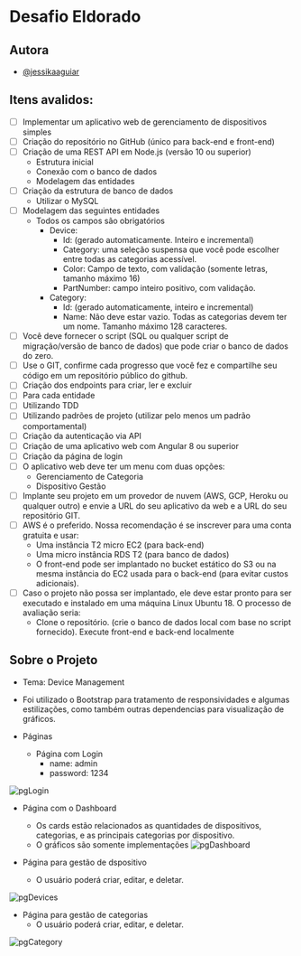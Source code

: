 # Desafio Eldorado
## Autora
- [@jessikaaguiar](https://github.com/JessikaAguiar)

## Itens avalidos:
- [ ] Implementar um aplicativo web de gerenciamento de dispositivos
  simples
- [ ] Criação do repositório no GitHub (único para back-end e front-end)
- [ ] Criação de uma REST API em Node.js (versão 10 ou superior)
  - Estrutura inicial
  - Conexão com o banco de dados
  - Modelagem das entidades
- [ ] Criação da estrutura de banco de dados
  - Utilizar o MySQL
- [ ] Modelagem das seguintes entidades
  - Todos os campos são obrigatórios
    - Device:
      - Id: (gerado automaticamente. Inteiro e incremental)
      - Category: uma seleção suspensa que você pode escolher entre
        todas as categorias acessível.
      - Color: Campo de texto, com validação (somente letras, tamanho
        máximo 16)
      - PartNumber: campo inteiro positivo, com validação.
    - Category:
      - Id: (gerado automaticamente, inteiro e incremental)
      - Name: Não deve estar vazio. Todas as categorias devem ter um
        nome. Tamanho máximo 128 caracteres.
- [ ] Você deve fornecer o script (SQL ou qualquer script de migração/versão de
  banco de dados) que pode criar o banco de dados do zero.
- [ ] Use o GIT, confirme cada progresso que você fez e compartilhe seu código
  em um repositório público do github.
- [ ] Criação dos endpoints para criar, ler e excluir
- [ ] Para cada entidade
- [ ] Utilizando TDD
- [ ] Utilizando padrões de projeto (utilizar pelo menos um padrão
  comportamental)
- [ ] Criação da autenticação via API
- [ ] Criação de uma aplicativo web com Angular 8 ou superior
- [ ] Criação da página de login
- [ ] O aplicativo web deve ter um menu com duas opções:
  - Gerenciamento de Categoria
  - Dispositivo Gestão
- [ ] Implante seu projeto em um provedor de nuvem (AWS, GCP, Heroku ou
  qualquer outro) e envie a URL do seu aplicativo da web e a URL do seu
  repositório GIT.
- [ ] AWS é o preferido. Nossa recomendação é se inscrever para uma conta
  gratuita e usar:
  - Uma instância T2 micro EC2 (para back-end)
  - Uma micro instância RDS T2 (para banco de dados)
  - O front-end pode ser implantado no bucket estático do S3 ou na
    mesma instância do EC2 usada para o back-end (para evitar custos
    adicionais).
- [ ] Caso o projeto não possa ser implantado, ele deve estar pronto para ser
  executado e instalado em uma máquina Linux Ubuntu 18. O processo de
  avaliação seria:
  - Clone o repositório. (crie o banco de dados local com base no script
    fornecido). Execute front-end e back-end localmente

## Sobre o Projeto
* Tema: Device Management
* Foi utilizado o Bootstrap para tratamento de responsividades e algumas estilizações, como 
também outras dependencias para visualização de gráficos.

* Páginas
  * Página com Login
    * name: admin
    * password: 1234
  
![pgLogin](https://user-images.githubusercontent.com/61212740/166642460-f24abef5-868f-408e-9347-b74defb428a2.png)

  * Página com o Dashboard
    * Os cards estão relacionados as quantidades de dispositivos, categorias, e as principais categorias por dispositivo.
    * O gráficos são somente implementações
![pgDashboard](https://user-images.githubusercontent.com/61212740/166641754-cbd36ab5-21dc-4862-b69a-4be38982b211.png)

  * Página para gestão de dspositivo
    * O usuário poderá criar, editar, e deletar.

![pgDevices](https://user-images.githubusercontent.com/61212740/166643061-ce4ebfba-95a5-4ff7-a98c-f2a8552b1b17.gif)

  * Página para gestão de categorias
    * O usuário poderá criar, editar, e deletar.

![pgCategory](https://user-images.githubusercontent.com/61212740/166643559-f18e74fd-89f5-4b6e-85eb-a48e48dec66b.gif)

